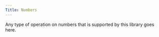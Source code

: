 ```yaml
---
Title: Numbers
---
```


Any type of operation on numbers that is supported by this library goes here.
